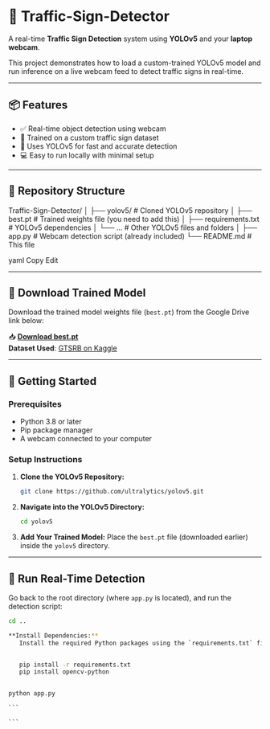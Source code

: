 # 🚦 Traffic-Sign-Detector

A real-time **Traffic Sign Detection** system using **YOLOv5** and your **laptop webcam**.

This project demonstrates how to load a custom-trained YOLOv5 model and run inference on a live webcam feed to detect traffic signs in real-time.

---

## 📦 Features

- ✅ Real-time object detection using webcam
- 🚗 Trained on a custom traffic sign dataset
- 🧠 Uses YOLOv5 for fast and accurate detection
- 💻 Easy to run locally with minimal setup

---

## 📁 Repository Structure

Traffic-Sign-Detector/
│
├── yolov5/ # Cloned YOLOv5 repository
│ ├── best.pt # Trained weights file (you need to add this)
│ ├── requirements.txt # YOLOv5 dependencies
│ └── ... # Other YOLOv5 files and folders
│
├── app.py # Webcam detection script (already included)
└── README.md # This file

yaml
Copy
Edit

---

## 🔽 Download Trained Model

Download the trained model weights file (`best.pt`) from the Google Drive link below:

📥 **[Download best.pt](https://drive.google.com/drive/folders/1FAYX2EP78fVPvhz_D7nkGnJx7zUq53h3?usp=drive_link)**  
**Dataset Used**: [GTSRB on Kaggle](https://www.kaggle.com/datasets/meowmeowmeowmeowmeow/gtsrb-german-traffic-sign)

---

## 🚀 Getting Started

### Prerequisites

- Python 3.8 or later
- Pip package manager
- A webcam connected to your computer

### Setup Instructions

1. **Clone the YOLOv5 Repository:**

   ```bash
   git clone https://github.com/ultralytics/yolov5.git
   ```

2. **Navigate into the YOLOv5 Directory:**

   ```bash
   cd yolov5
   ```

3. **Add Your Trained Model:**
   Place the `best.pt` file (downloaded earlier) inside the `yolov5` directory.

---

## 🧪 Run Real-Time Detection

Go back to the root directory (where `app.py` is located), and run the detection script:

````bash
cd ..

**Install Dependencies:**
   Install the required Python packages using the `requirements.txt` file provided by YOLOv5, plus `opencv-python` for webcam access:


   pip install -r requirements.txt
   pip install opencv-python


python app.py

```

```
````
